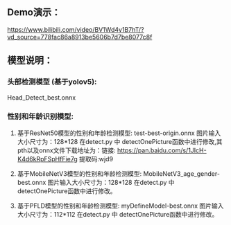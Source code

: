 ## Demo演示：
https://www.bilibili.com/video/BV1Wd4y1B7hT/?vd_source=778fac86a8913be5606b7d7be8077c8f
## 模型说明：
### 头部检测模型 (基于yolov5): 
Head_Detect_best.onnx 

### 性别和年龄识别模型:
1. 基于ResNet50模型的性别和年龄检测模型: test-best-origin.onnx 图片输入大小尺寸为：128*128 在detect.py 中 detectOnePicture函数中进行修改,其pth以及onnx文件下载地址为：链接: https://pan.baidu.com/s/1JIcH-K4d6kRpFSpHfFie7g 提取码:wjd9

2. 基于MobileNetV3模型的性别和年龄检测模型: MobileNetV3_age_gender-best.onnx  图片输入大小尺寸为：128*128 在detect.py 中 detectOnePicture函数中进行修改。

3. 基于PFLD模型的性别和年龄检测模型: myDefineModel-best.onnx  图片输入大小尺寸为：112*112 在detect.py 中 detectOnePicture函数中进行修改。
